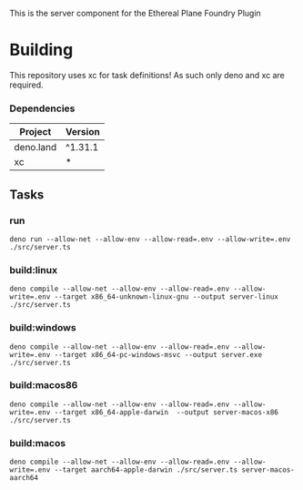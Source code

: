 This is the server component for the Ethereal Plane Foundry Plugin

# Building

This repository uses xc for task definitions!
As such only deno and xc are required.

### Dependencies
| Project   | Version  |
|-----------|----------|
| deno.land | ^1.31.1  |
| xc        | *        |

## Tasks

### run
```
deno run --allow-net --allow-env --allow-read=.env --allow-write=.env ./src/server.ts 
```

### build:linux
```
deno compile --allow-net --allow-env --allow-read=.env --allow-write=.env --target x86_64-unknown-linux-gnu --output server-linux ./src/server.ts 
```
### build:windows
```
deno compile --allow-net --allow-env --allow-read=.env --allow-write=.env --target x86_64-pc-windows-msvc --output server.exe ./src/server.ts 
```

### build:macos86
``` 
deno compile --allow-net --allow-env --allow-read=.env --allow-write=.env --target x86_64-apple-darwin  --output server-macos-x86 ./src/server.ts  
```

### build:macos
```
deno compile --allow-net --allow-env --allow-read=.env --allow-write=.env --target aarch64-apple-darwin ./src/server.ts server-macos-aarch64
```


